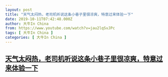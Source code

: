 ```yaml
---
layout: post
title: "天气太闷热，老司机听说这条小巷子里很凉爽，特意过来体验一下"
date: 2019-10-11T07:42:48.000Z
author: 大牛In China
from: https://www.youtube.com/watch?v=jau2lqSvJPc
tags: [ 大牛In China ]
categories: [ 大牛In China ]
---
```

<!--1570779768000-->
[天气太闷热，老司机听说这条小巷子里很凉爽，特意过来体验一下](https://www.youtube.com/watch?v=jau2lqSvJPc)
------

<div>

</div>
